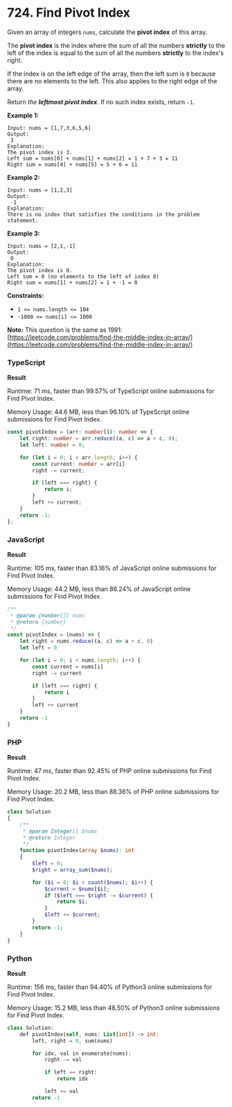 # 724. Find Pivot Index

Given an array of integers `nums`, calculate the **pivot index** of this array.

The **pivot index** is the index where the sum of all the numbers **strictly** to the left of the index is equal to the sum of all the numbers **strictly** to the index's right.

If the index is on the left edge of the array, then the left sum is `0` because there are no elements to the left. This also applies to the right edge of the array.

Return _the **leftmost pivot index**_. If no such index exists, return `-1`.

**Example 1:**

```
Input: nums = [1,7,3,6,5,6]
Output:
 3
Explanation:
The pivot index is 3.
Left sum = nums[0] + nums[1] + nums[2] = 1 + 7 + 3 = 11
Right sum = nums[4] + nums[5] = 5 + 6 = 11
```

**Example 2:**

```
Input: nums = [1,2,3]
Output:
 -1
Explanation:
There is no index that satisfies the conditions in the problem statement.
```

**Example 3:**

```
Input: nums = [2,1,-1]
Output:
 0
Explanation:
The pivot index is 0.
Left sum = 0 (no elements to the left of index 0)
Right sum = nums[1] + nums[2] = 1 + -1 = 0
```

**Constraints:**

* `1 <= nums.length <= 104`
* `-1000 <= nums[i] <= 1000`

**Note:** This question is the same as 1991: [https://leetcode.com/problems/find-the-middle-index-in-array/](https://leetcode.com/problems/find-the-middle-index-in-array/)

### TypeScript <a href="#javascript" id="javascript"></a>

**Result**

Runtime: 71 ms, faster than 99.57% of TypeScript online submissions for Find Pivot Index.

Memory Usage: 44.6 MB, less than 96.10% of TypeScript online submissions for Find Pivot Index.

```typescript
const pivotIndex = (arr: number[]): number => {
    let right: number = arr.reduce((a, c) => a + c, 0);
    let left: number = 0;

    for (let i = 0; i < arr.length; i++) {
        const current: number = arr[i]
        right -= current;

        if (left === right) {
            return i;
        }
        left += current;
    }
    return -1;
};
```

### JavaScript <a href="#javascript" id="javascript"></a>

**Result**

Runtime: 105 ms, faster than 83.16% of JavaScript online submissions for Find Pivot Index.

Memory Usage: 44.2 MB, less than 86.24% of JavaScript online submissions for Find Pivot Index.

```typescript
/**
 * @param {number[]} nums
 * @return {number}
 */
const pivotIndex = (nums) => {
    let right = nums.reduce((a, c) => a + c, 0)
    let left = 0

    for (let i = 0; i < nums.length; i++) {
        const current = nums[i]
        right -= current

        if (left === right) {
            return i
        }
        left += current
    }
    return -1
}
```

### PHP <a href="#javascript" id="javascript"></a>

**Result**

Runtime: 47 ms, faster than 92.45% of PHP online submissions for Find Pivot Index.

Memory Usage: 20.2 MB, less than 88.36% of PHP online submissions for Find Pivot Index.

```php
class Solution
{
    /**
     * @param Integer[] $nums
     * @return Integer
     */
    function pivotIndex(array $nums): int
    {
        $left = 0;
        $right = array_sum($nums);

        for ($i = 0; $i < count($nums); $i++) {
            $current = $nums[$i];
            if ($left === $right -= $current) {
                return $i;
            }
            $left += $current;
        }
        return -1;
    }
}
```

### Python <a href="#javascript" id="javascript"></a>

**Result**

Runtime: 156 ms, faster than 94.40% of Python3 online submissions for Find Pivot Index.

Memory Usage: 15.2 MB, less than 48.50% of Python3 online submissions for Find Pivot Index.

```php
class Solution:
    def pivotIndex(self, nums: List[int]) -> int:
        left, right = 0, sum(nums)

        for idx, val in enumerate(nums):
            right -= val

            if left == right:
                return idx

            left += val
        return -1
```
